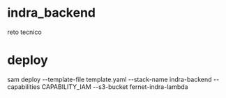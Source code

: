 # indra_backend
reto tecnico
# deploy
sam deploy --template-file template.yaml --stack-name indra-backend --capabilities CAPABILITY_IAM --s3-bucket fernet-indra-lambda